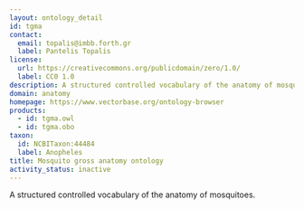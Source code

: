 ```yaml
---
layout: ontology_detail
id: tgma
contact:
  email: topalis@imbb.forth.gr
  label: Pantelis Topalis
license:
  url: https://creativecommons.org/publicdomain/zero/1.0/
  label: CC0 1.0
description: A structured controlled vocabulary of the anatomy of mosquitoes.
domain: anatomy
homepage: https://www.vectorbase.org/ontology-browser
products:
  - id: tgma.owl
  - id: tgma.obo
taxon:
  id: NCBITaxon:44484
  label: Anopheles
title: Mosquito gross anatomy ontology
activity_status: inactive
---
```


A structured controlled vocabulary of the anatomy of mosquitoes.
